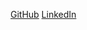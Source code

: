 [GitHub](https://github.com/StefhenBeornHeck)
[LinkedIn](https://www.linkedin.com/in/stefhen-heck-07b6441bb/)
